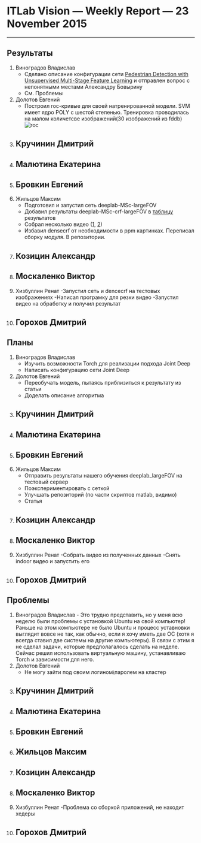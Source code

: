 ﻿# ITLab Vision — Weekly Report — 23 November 2015

----------------

## Результаты

  1. Виноградов Владислав
     - Сделано описание конфигурации сети [Pedestrian Detection with Unsupervised Multi-Stage Feature Learning](http://cs.nyu.edu/~sermanet/papers/sermanet-cvpr-13.pdf) и отправлен вопрос с непонятными местами Александру Бовырину
     - См. Проблемы
  1. Долотов Евгений
     - Построил roc-кривые для своей натренированной модели. SVM имеет ядро POLY с шестой степенью. Тренировка проводилась на малом количетсве изображений(30 изображений из fddb) ![roc](roc.png)
  1. Кручинин Дмитрий
     -
  1. Малютина Екатерина
     -
  1. Бровкин Евгений
     -
  1. Жильцов Максим
     - Подготовил и запустил сеть deeplab-MSc-largeFOV
     - Добавил результаты deeplab-MSc-crf-largeFOV в [таблицу](deeplab_results.md) результатов
     - Собрал несколько видео ([1](https://drive.google.com/open?id=0B8UwROqDJCqfMUtrQ01TRHdXNGM), [2](https://drive.google.com/open?id=0B8UwROqDJCqfVy1TMmN5X1BEWnM))
     - Избавил densecrf от необходимости в ppm картинках. Переписал сборку модуля. В репозитории.
  1. Козицин Александр
     -
  1. Москаленко Виктор
     -
  1. Хизбуллин Ренат
     -Запустил сеть и dencecrf на тестовых изображениях
     -Написал програмку для резки видео
     -Запустил видео на обработку и получил результат
  1. Горохов Дмитрий
     -

## Планы

  1. Виноградов Владислав
     - Изучить возможности Torch для реализации подхода Joint Deep
     - Написать конфигурацию сети Joint Deep
  1. Долотов Евгений
     - Переобучать модель, пытаясь приблизиться к результату из статьи
     - Доделать описание алгоритма 
  1. Кручинин Дмитрий
     -
  1. Малютина Екатерина
     -
  1. Бровкин Евгений
     -
  1. Жильцов Максим
     - Отправить результаты нашего обучения deeplab_largeFOV на тестовый сервер
     - Поэкспериментировать с сеткой
     - Улучшать репозиторий (по части скриптов matlab, видимо)
     - Статья
  1. Козицин Александр
     -
  1. Москаленко Виктор
     -
  1. Хизбуллин Ренат
     -Собрать видео из полученных данных
     -Снять indoor видео и запустить его
  1. Горохов Дмитрий
     -

## Проблемы
   1. Виноградов Владислав
     - Это трудно представить, но у меня всю неделю были проблемы с установкой Ubuntu на свой компьютер! Раньше на этом компьютере не было Ubuntu и процесс уставновки выглядит вовсе не так, как обычно, если я хочу иметь две ОС (хотя я всегда ставил две системы на другие компьютеры). В связи с этим я не сделал задачи, которые предполагалось сделать на неделе. Сейчас решил использовать виртуальную машину, устанавливаю Torch и зависимости для него.
  1. Долотов Евгений
     - Не могу зайти под своим логином\паролем на кластер
  1. Кручинин Дмитрий
     -
  1. Малютина Екатерина
     -
  1. Бровкин Евгений
     -
  1. Жильцов Максим
     -
  1. Козицин Александр
     -
  1. Москаленко Виктор
     -
  1. Хизбуллин Ренат
     -Проблема со сборкой приложений, не находит хедеры
  1. Горохов Дмитрий
     -
